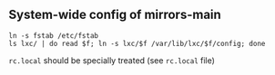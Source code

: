 System-wide config of mirrors-main
----------------------------------


```
ln -s fstab /etc/fstab
ls lxc/ | do read $f; ln -s lxc/$f /var/lib/lxc/$f/config; done
```

```rc.local``` should be specially treated (see ```rc.local``` file)
